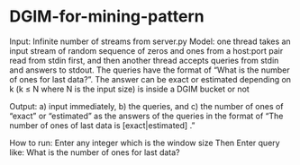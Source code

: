 # DGIM-for-mining-pattern
Input:
Infinite number of streams from server.py
Model:
one thread takes an input stream of random sequence of zeros and ones from
a host:port pair read from stdin first, and then another thread accepts
queries from stdin and answers to stdout. The queries have the format of
“What is the number of ones for last <k> data?”. The answer can be exact
or estimated depending on k (k ≤ N where N is the input size) is inside a
DGIM bucket or not

Output:
a) input immediately,
b) the queries, and
c) the number of ones of “exact” or “estimated” as the answers of the
queries in the format of “The number of ones of last <k> data is
[exact|estimated] <num>.”

How to run:
Enter any integer which is the window size
Then Enter query like: What is the number of ones for last <k> data?
